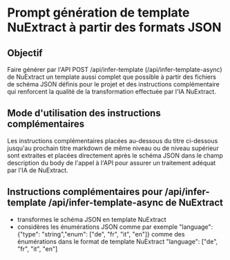 # Prompt génération de template NuExtract à partir des formats JSON

## Objectif

Faire générer par l'API POST /api/infer-template (/api/infer-template-async) de NuExtract un template aussi complet que possible à partir des fichiers de schéma JSON définis pour le projet et des instructions complémentaire qui renforcent la qualité de la transformation effectuée par l'IA NuExtract.

## Mode d'utilisation des instructions complémentaires

Les instructions complémentaires placées au-dessous du titre ci-dessous jusqu'au prochain titre markdown de même niveau ou de niveau supérieur sont extraites et placées directement après le schéma JSON dans le champ description du body de l'appel à l'API pour assurer un traitement adéquat par l'IA de NuExtract.

## Instructions complémentaires pour /api/infer-template /api/infer-template-async de NuExtract

- transformes le schéma JSON en template NuExtract
- considères les énumérations JSON comme par exemple "language": {"type": "string","enum": ["de", "fr", "it", "en"]} comme des énumérations dans le format de template NuExtract "language": ["de", "fr", "it", "en"]
